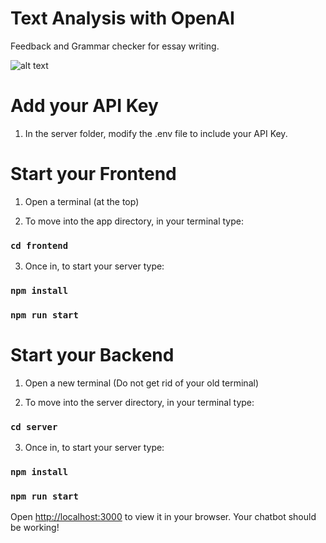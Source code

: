 # Text Analysis with OpenAI

Feedback and Grammar checker for essay writing.

![alt text](https://i.ibb.co/fXCY5FM/Screenshot-2023-11-02-at-2-43-04-PM.png)

# Add your API Key

1. In the server folder, modify the .env file to include your API Key.

# Start your Frontend

1. Open a terminal (at the top)

2. To move into the app directory, in your terminal type:

### `cd frontend`

3. Once in, to start your server type:

### `npm install`

### `npm run start`

# Start your Backend

1. Open a new terminal (Do not get rid of your old terminal)

2. To move into the server directory, in your terminal type:

### `cd server`

3. Once in, to start your server type:

### `npm install`

### `npm run start`

Open [http://localhost:3000](http://localhost:3000) to view it in your browser. Your chatbot should be working!
